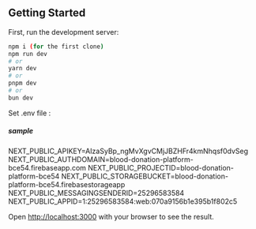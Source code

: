 
## Getting Started

First, run the development server:

```bash
npm i (for the first clone)
npm run dev
# or
yarn dev
# or
pnpm dev
# or
bun dev
```

Set .env file :
##### sample
NEXT_PUBLIC_APIKEY=AIzaSyBp_ngMvXgvCMjJBZHFr4kmNhqsf0dvSeg
NEXT_PUBLIC_AUTHDOMAIN=blood-donation-platform-bce54.firebaseapp.com
NEXT_PUBLIC_PROJECTID=blood-donation-platform-bce54
NEXT_PUBLIC_STORAGEBUCKET=blood-donation-platform-bce54.firebasestorageapp
NEXT_PUBLIC_MESSAGINGSENDERID=25296583584
NEXT_PUBLIC_APPID=1:25296583584:web:070a9156b1e395b1f802c5

Open [http://localhost:3000](http://localhost:3000) with your browser to see the result.

